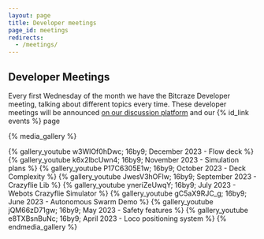 ```yaml
---
layout: page
title: Developer meetings
page_id: meetings
redirects:
  - /meetings/
---
```


## Developer Meetings
Every first Wednesday of the month we have the Bitcraze Developer meeting, talking about different topics every time. These developer meetings will be announced [on our discussion platform](https://github.com/orgs/bitcraze/discussions/categories/announcements?discussions_q=is%3Aopen+category%3AAnnouncements+label%3Adev-meetings) and our {% id_link events %} page

{% media_gallery %}

{% gallery_youtube w3WlOf0hDwc; 16by9; December 2023 - Flow deck %}
{% gallery_youtube k6x2lbcUwn4; 16by9; November 2023 - Simulation plans %}
{% gallery_youtube P17C6305E1w; 16by9; October 2023 - Deck Complexity %}
{% gallery_youtube JwesV3hOFlw; 16by9; September 2023 - Crazyflie Lib %}
{% gallery_youtube yneriZeUwqY; 16by9; July 2023 - Webots Crazyflie Simulator %}
{% gallery_youtube gC5aX9RJC_g; 16by9; June 2023 - Autonomous Swarm Demo %}
{% gallery_youtube jQM66zD71gw; 16by9; May 2023 - Safety features %}
{% gallery_youtube e8TXBsnBuNc; 16by9; April 2023 - Loco positioning system %}
{% endmedia_gallery %}



